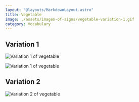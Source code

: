 ```yaml
---
layout: "@layouts/MarkdownLayout.astro"
title: Vegetable
image: ./assets/images-of-signs/vegetable-variation-1.gif
category: Vocabulary
---
```


## Variation 1

![Variation 1 of vegetable](@signs/vegetable-variation-1.gif)

![Variation 1 of vegetable](@signs/vegetable-variation-1-sgsl-sign-bank.gif)

## Variation 2

![Variation 2 of vegetable](@signs/vegetable-variation-2.gif)
